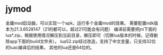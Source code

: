 # jymod
金庸mod启动器，可以实现一个apk，运行多个金庸mod的效果。
需要配置ndk版本为21.3.6528147（21的都可以，超过21可能会有问题）
编译前需要把jni下面的lua*.zip，根据使用情况解压到当前目录，解压即可（切换lua版本的时候，记得删除app下面的build文件夹）。
lua52.zip经过改造，支持了中文变量，只支持32位的luac编译后的结果。 其他的lua还是64位的。